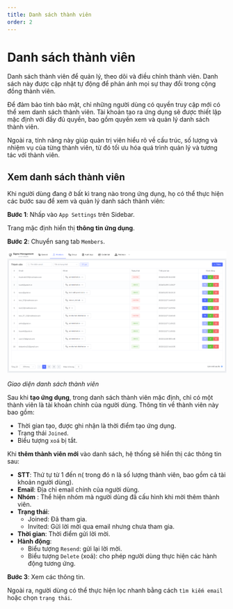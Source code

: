 ```yaml
---
title: Danh sách thành viên
order: 2
---
```


# Danh sách thành viên
Danh sách thành viên để quản lý, theo dõi và điều chỉnh thành viên. Danh sách này được cập nhật tự động để phản ánh mọi sự thay đổi trong cộng đồng thành viên.

Để đảm bảo tính bảo mật, chỉ những người dùng có quyền truy cập mới có thể xem danh sách thành viên. Tài khoản tạo ra ứng dụng sẽ được thiết lập mặc định với đầy đủ quyền, bao gồm quyền xem và quản lý danh sách thành viên.

Ngoài ra, tính năng này giúp quản trị viên hiểu rõ về cấu trúc, số lượng và nhiệm vụ của từng thành viên, từ đó tối ưu hóa quá trình quản lý và tương tác với thành viên.

## Xem danh sách thành viên
Khi người dùng đang ở bất kì trang nào trong ứng dụng, họ có thể thực hiện các bước sau để xem và quản lý danh sách thành viên:

**Bước 1**: Nhấp vào `App Settings` trên Sidebar.

Trang mặc định hiển thị **thông tin ứng dụng**.

**Bước 2**: Chuyển sang tab `Members`.

![Danh sách thành viên](/docs/images/streaming-platform/app-management/02-member/list.png)

*Giao diện danh sách thành viên*

Sau khi **tạo ứng dụng**, trong danh sách thành viên mặc định, chỉ có một thành viên là tài khoản chính của người dùng. Thông tin về thành viên này bao gồm:
- Thời gian tạo, được ghi nhận là thời điểm tạo ứng dụng.
- Trạng thái `Joined`.
- Biểu tượng `xoá` bị tắt.

Khi **thêm thành viên mới** vào danh sách, hệ thống sẽ hiển thị các thông tin sau:

- **STT**: Thứ tự từ 1 đến n( trong đó n là số lượng thành viên, bao gồm cả tài khoản người dùng).
- **Email**: Địa chỉ email chính của người dùng.
- **Nhóm** : Thể hiện nhóm mà người dùng đã cấu hình khi mời thêm thành viên.
- **Trạng thái**:
    - Joined: Đã tham gia.
    - Invited: Gửi lời mời qua email nhưng chưa tham gia.
- **Thời gian**: Thời điểm gửi lời mời.
- **Hành động**:
    - Biểu tượng `Resend`: gửi lại lời mời.
    - Biểu tượng `Delete` (xoá): cho phép người dùng thực hiện các hành động tương ứng.

**Bước 3**: Xem các thông tin.

Ngoài ra, người dùng có thể thực hiện lọc nhanh bằng cách `tìm kiếm email` hoặc chọn `trạng thái`.
